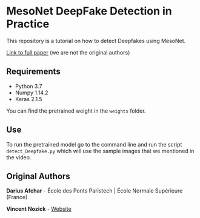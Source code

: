 # MesoNet DeepFake Detection in Practice 

This repository is a tutorial on how to detect Deepfakes using MesoNet. 

[Link to full paper](https://arxiv.org/abs/1809.00888) (we are not the original authors)

## Requirements

- Python 3.7 
- Numpy 1.14.2
- Keras 2.1.5

You can find the pretrained weight in the `weights` folder. 



## Use 

To run the pretrained model go to the command line and run the script `detect_Deepfake.py` which will use the sample images that we mentioned in the video. 

## Original Authors

**Darius Afchar** - École des Ponts Paristech | École Normale Supérieure (France)

**Vincent Nozick** - [Website](http://www-igm.univ-mlv.fr/~vnozick/?lang=fr) 
